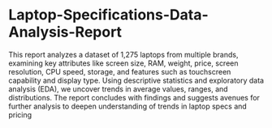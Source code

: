# Laptop-Specifications-Data-Analysis-Report
This report analyzes a dataset of 1,275 laptops from multiple brands, examining key attributes like screen size, RAM, weight, price, screen resolution, CPU speed, storage, and features such as touchscreen capability and display type. Using descriptive statistics and exploratory data analysis (EDA), we uncover trends in average values, ranges, and distributions. The report concludes with findings and suggests avenues for further analysis to deepen understanding of trends in laptop specs and pricing
